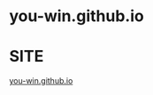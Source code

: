you-win.github.io
==================
SITE
=
<a href= http://you-win.github.io/>you-win.github.io</a>
